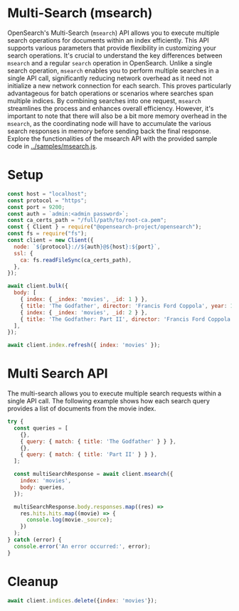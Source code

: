# Multi-Search (msearch)

OpenSearch's Multi-Search (`msearch`) API allows you to execute multiple search operations for documents within an index efficiently. This API supports various parameters that provide flexibility in customizing your search operations. It's crucial to understand the key differences between `msearch` and a regular `search` operation in OpenSearch. Unlike a single search operation, `msearch` enables you to perform multiple searches in a single API call, significantly reducing network overhead as it need not initialize a new network connection for each search. This proves particularly advantageous for batch operations or scenarios where searches span multiple indices. By combining searches into one request, `msearch` streamlines the process and enhances overall efficiency. However, it's important to note that there will also be a bit more memory overhead in the `msearch`, as the coordinating node will have to accumulate the various search responses in memory before sending back the final response. Explore the functionalities of the msearch API with the provided sample code in [../samples/msearch.js](../samples/msearch.js).

# Setup

```javascript
const host = "localhost";
const protocol = "https";
const port = 9200;
const auth = `admin:<admin password>`;
const ca_certs_path = "/full/path/to/root-ca.pem";
const { Client } = require("@opensearch-project/opensearch");
const fs = require("fs");
const client = new Client({
  node: `${protocol}://${auth}@${host}:${port}`,
  ssl: {
    ca: fs.readFileSync(ca_certs_path),
  },
});

await client.bulk({
  body: [
    { index: { _index: 'movies', _id: 1 } },
    { title: 'The Godfather', director: 'Francis Ford Coppola', year: 1972 },
    { index: { _index: 'movies', _id: 2 } },
    { title: 'The Godfather: Part II', director: 'Francis Ford Coppola', year: 1974 },
  ],
});

await client.index.refresh({ index: 'movies' });
```

# Multi Search API

The multi-search allows you to execute multiple search requests within a single API call. The following example shows how each search query provides a list of documents from the movie index.

```javascript
try {
  const queries = [
    {},
    { query: { match: { title: 'The Godfather' } } },
    {},
    { query: { match: { title: 'Part II' } } },
  ];

  const multiSearchResponse = await client.msearch({
    index: 'movies',
    body: queries,
  });

  multiSearchResponse.body.responses.map((res) =>
    res.hits.hits.map((movie) => {
      console.log(movie._source);
    })
  );
} catch (error) {
  console.error('An error occurred:', error);
}
```

# Cleanup

```javascript
await client.indices.delete({index: 'movies'});
```
